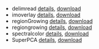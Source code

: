 - delimread [details]( https://www.mathworks.com/matlabcentral/fileexchange/52423-delimread), [download](https://www.mathworks.com/matlabcentral/mlc-downloads/downloads/submissions/52423/versions/3/download/zip)
- imoverlay [details](https://www.mathworks.com/matlabcentral/fileexchange/42904-imoverlay), [download](https://www.mathworks.com/matlabcentral/mlc-downloads/downloads/submissions/42904/versions/4/download/zip)
- regionGrowing [details](https://www.mathworks.com/matlabcentral/fileexchange/32532-region-growing-2d-3d-grayscale), [download](https://www.mathworks.com/matlabcentral/mlc-downloads/downloads/submissions/32532/versions/6/download/zip)
- regiongrowing [details](https://www.mathworks.com/matlabcentral/fileexchange/19084-region-growing), [download](https://www.mathworks.com/matlabcentral/mlc-downloads/downloads/submissions/19084/versions/1/download/zip)
- spectralcolor [details](https://www.mathworks.com/matlabcentral/fileexchange/7021-spectral-and-xyz-color-functions), [download](https://www.mathworks.com/matlabcentral/mlc-downloads/downloads/submissions/7021/versions/2/download/zip)
- SuperPCA [details](https://github.com/junjun-jiang/SuperPCA), [download](https://github.com/junjun-jiang/SuperPCA/archive/refs/heads/master.zip)
 